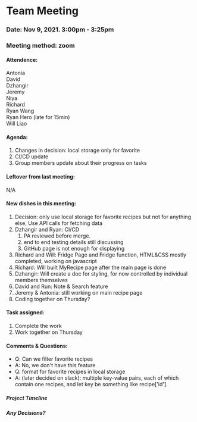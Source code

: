 # Team Meeting
### Date: Nov 9, 2021. 3:00pm - 3:25pm
### Meeting method: zoom

#### Attendence:
Antonia <br>
David <br>
Dzhangir <br>
Jeremy <br>
Niya <br>
Richard <br>
Ryan Wang <br>
Ryan Hero (late for 15min) <br>
Will Liao <br>

#### Agenda:
1. Changes in decision: local storage only for favorite
2. CI/CD update
3. Group members update about their progress on tasks
#### Leftover from last meeting:
N/A
#### New dishes in this meeting:
1. Decision: only use local storage for favorite recipes but not for anything else, Use API calls for fetching data
2. Dzhangir and Ryan: CI/CD 
   1. PA reviewed before merge.
   2. end to end testing details still discussing
   3. GitHub page is not enough for displaying
3. Richard and Will: Fridge Page and Fridge function, HTML&CSS mostly completed, working on javascript
4. Richard: Will built MyRecipe page after the main page is done
5. Dzhangir: Will create a doc for styling, for now controlled by individual members themselves
6. David and Run: Note & Search feature
7. Jeremy & Antonia: still working on main recipe page
8. Coding together on Thursday?

#### Task assigned:
1. Complete the work
2. Work together on Thursday

#### Comments & Questions:
* Q: Can we filter favorite recipes
* A: No, we don't have this feature
* Q: format for favorite recipes in local storage
* A: (later decided on slack): multiple key-value pairs, each of which contain one recipes, and let key be something like recipe['id'].
 
##### Project Timeline

##### Any Decisions?
